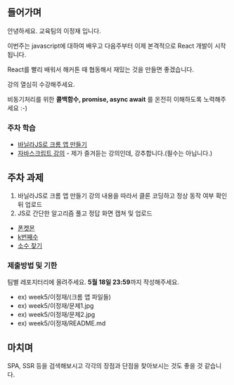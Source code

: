## 들어가며
안녕하세요. 교육팀의 이정재 입니다.

이번주는 javascript에 대하여 배우고 다음주부터 이제 본격적으로 React 개발이 시작됩니다. 

React를 빨리 배워서 해커톤 때 협동해서 재밌는 것을 만들면 좋겠습니다.

강의 열심히 수강해주세요.

비동기처리를 위한 **콜백함수, promise, async await** 를 온전히 이해하도록 노력해주세요 :-)

### 주차 학습
- [바닐라JS로 크롬 앱 만들기](https://nomadcoders.co/javascript-for-beginners)
- [자바스크립트 강의](https://www.youtube.com/watch?v=wcsVjmHrUQg&list=PLv2d7VI9OotTVOL4QmPfvJWPJvkmv6h-2) - 제가 즐겨듣는 강의인데, 강추합니다.(필수는 아닙니다.)

## 주차 과제
1. 바닐라JS로 크롬 앱 만들기 강의 내용을 따라서 클론 코딩하고 정상 동작 여부 확인 뒤 업로드
2. JS로 간단한 알고리즘 풀고 정답 화면 캡쳐 및 업로드
- [폰켓몬](https://programmers.co.kr/learn/courses/30/lessons/1845)
- [k번째수](https://programmers.co.kr/learn/courses/30/lessons/42748)
- [소수 찾기](https://programmers.co.kr/learn/courses/30/lessons/12921)

### 제출방법 및 기한
팀별 레포지터리에 올려주세요.
**5월 18일 23:59**까지 작성해주세요.
- ex) week5/이정재/(크롬 앱 파일들)
- ex) week5/이정재/문제1.jpg
- ex) week5/이정재/문제2.jpg
- ex) week5/이정재/README.md

## 마치며
SPA, SSR 등을 검색해보시고 각각의 장점과 단점을 찾아보시는 것도 좋을 것 같습니다.
